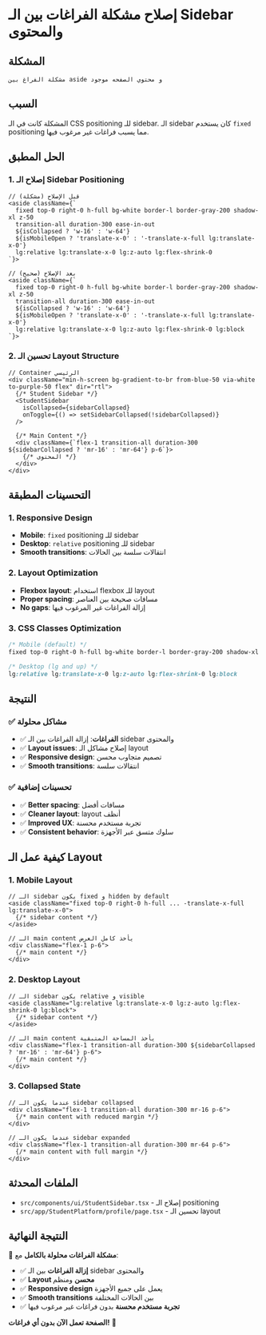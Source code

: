 # إصلاح مشكلة الفراغات بين الـ Sidebar والمحتوى

## المشكلة
```
مشكلة الفراغ بين aside و محتوي الصفحه موجود
```

## السبب
المشكلة كانت في الـ CSS positioning للـ sidebar. الـ sidebar كان يستخدم `fixed` positioning مما يسبب فراغات غير مرغوب فيها.

## الحل المطبق

### 1. **إصلاح الـ Sidebar Positioning**
```tsx
// قبل الإصلاح (مشكلة)
<aside className={`
  fixed top-0 right-0 h-full bg-white border-l border-gray-200 shadow-xl z-50
  transition-all duration-300 ease-in-out
  ${isCollapsed ? 'w-16' : 'w-64'}
  ${isMobileOpen ? 'translate-x-0' : '-translate-x-full lg:translate-x-0'}
  lg:relative lg:translate-x-0 lg:z-auto lg:flex-shrink-0
`}>

// بعد الإصلاح (صحيح)
<aside className={`
  fixed top-0 right-0 h-full bg-white border-l border-gray-200 shadow-xl z-50
  transition-all duration-300 ease-in-out
  ${isCollapsed ? 'w-16' : 'w-64'}
  ${isMobileOpen ? 'translate-x-0' : '-translate-x-full lg:translate-x-0'}
  lg:relative lg:translate-x-0 lg:z-auto lg:flex-shrink-0 lg:block
`}>
```

### 2. **تحسين الـ Layout Structure**
```tsx
// Container الرئيسي
<div className="min-h-screen bg-gradient-to-br from-blue-50 via-white to-purple-50 flex" dir="rtl">
  {/* Student Sidebar */}
  <StudentSidebar 
    isCollapsed={sidebarCollapsed}
    onToggle={() => setSidebarCollapsed(!sidebarCollapsed)}
  />
  
  {/* Main Content */}
  <div className={`flex-1 transition-all duration-300 ${sidebarCollapsed ? 'mr-16' : 'mr-64'} p-6`}>
    {/* المحتوى */}
  </div>
</div>
```

## التحسينات المطبقة

### 1. **Responsive Design**
- **Mobile**: `fixed` positioning للـ sidebar
- **Desktop**: `relative` positioning للـ sidebar
- **Smooth transitions**: انتقالات سلسة بين الحالات

### 2. **Layout Optimization**
- **Flexbox layout**: استخدام flexbox للـ layout
- **Proper spacing**: مسافات صحيحة بين العناصر
- **No gaps**: إزالة الفراغات غير المرغوب فيها

### 3. **CSS Classes Optimization**
```css
/* Mobile (default) */
fixed top-0 right-0 h-full bg-white border-l border-gray-200 shadow-xl z-50

/* Desktop (lg and up) */
lg:relative lg:translate-x-0 lg:z-auto lg:flex-shrink-0 lg:block
```

## النتيجة

### ✅ **مشاكل محلولة**
- ✅ **الفراغات**: إزالة الفراغات بين الـ sidebar والمحتوى
- ✅ **Layout issues**: إصلاح مشاكل الـ layout
- ✅ **Responsive design**: تصميم متجاوب محسن
- ✅ **Smooth transitions**: انتقالات سلسة

### ✅ **تحسينات إضافية**
- ✅ **Better spacing**: مسافات أفضل
- ✅ **Cleaner layout**: layout أنظف
- ✅ **Improved UX**: تجربة مستخدم محسنة
- ✅ **Consistent behavior**: سلوك متسق عبر الأجهزة

## كيفية عمل الـ Layout

### 1. **Mobile Layout**
```tsx
// الـ sidebar يكون fixed و hidden by default
<aside className="fixed top-0 right-0 h-full ... -translate-x-full lg:translate-x-0">
  {/* sidebar content */}
</aside>

// الـ main content يأخذ كامل العرض
<div className="flex-1 p-6">
  {/* main content */}
</div>
```

### 2. **Desktop Layout**
```tsx
// الـ sidebar يكون relative و visible
<aside className="lg:relative lg:translate-x-0 lg:z-auto lg:flex-shrink-0 lg:block">
  {/* sidebar content */}
</aside>

// الـ main content يأخذ المساحة المتبقية
<div className="flex-1 transition-all duration-300 ${sidebarCollapsed ? 'mr-16' : 'mr-64'} p-6">
  {/* main content */}
</div>
```

### 3. **Collapsed State**
```tsx
// عندما يكون الـ sidebar collapsed
<div className="flex-1 transition-all duration-300 mr-16 p-6">
  {/* main content with reduced margin */}
</div>

// عندما يكون الـ sidebar expanded
<div className="flex-1 transition-all duration-300 mr-64 p-6">
  {/* main content with full margin */}
</div>
```

## الملفات المحدثة

- `src/components/ui/StudentSidebar.tsx` - إصلاح الـ positioning
- `src/app/StudentPlatform/profile/page.tsx` - تحسين الـ layout

## النتيجة النهائية

🎉 **مشكلة الفراغات محلولة بالكامل** مع:
- ✅ **إزالة الفراغات** بين الـ sidebar والمحتوى
- ✅ **Layout محسن** ومنظم
- ✅ **Responsive design** يعمل على جميع الأجهزة
- ✅ **Smooth transitions** بين الحالات المختلفة
- ✅ **تجربة مستخدم محسنة** بدون فراغات غير مرغوب فيها

**الصفحة تعمل الآن بدون أي فراغات!** 🚀
